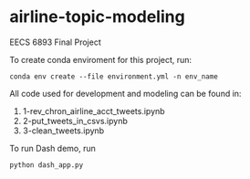 # airline-topic-modeling
EECS 6893 Final Project

To create conda enviroment for this project, run:

```
conda env create --file environment.yml -n env_name
```

All code used for development and modeling can be found in:
1) 1-rev_chron_airline_acct_tweets.ipynb
2) 2-put_tweets_in_csvs.ipynb
3) 3-clean_tweets.ipynb

To run Dash demo, run
```
python dash_app.py
```

